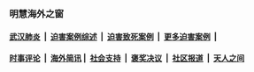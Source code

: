 
### 明慧海外之窗

####  [武汉肺炎](indexes/365.md?t=07092200) &nbsp;|&nbsp;  [迫害案例综述](indexes/328.md?t=07092200) &nbsp;|&nbsp; [迫害致死案例](indexes/277.md?t=07092200)  &nbsp;|&nbsp; [更多迫害案例](indexes/81.md?t=07092200)  &nbsp;|&nbsp; 
####  [时事评论](indexes/19.md?t=07092200) &nbsp;|&nbsp; [海外简讯](indexes/245.md?t=07092200)&nbsp;|&nbsp;  [社会支持](indexes/140.md?t=07092200) &nbsp;|&nbsp; [褒奖决议](indexes/282.md?t=07092200) &nbsp;|&nbsp; [社区报道](indexes/91.md?t=07092200)  &nbsp;|&nbsp; [天人之间](indexes/78.md?t=07092200) 

